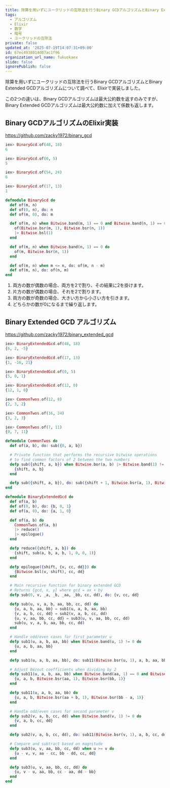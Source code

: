 ```yaml
---
title: 除算を用いずにユークリッドの互除法を行うBinary GCDアルゴリズムとBinary Extended GCDアルゴリズムについて
tags:
  - アルゴリズム
  - Elixir
  - 数学
  - 暗号
  - ユークリッドの互除法
private: false
updated_at: '2025-07-19T14:07:31+09:00'
id: 67ec4938014d07ac1f96
organization_url_name: fukuokaex
slide: false
ignorePublish: false
---
```

除算を用いずにユークリッドの互除法を行うBinary GCDアルゴリズムとBinary Extended GCDアルゴリズムについて調べて、Elixirで実装しました。

この2つの違いは、Binary GCDアルゴリズムは最大公約数を返すのみですが、Binary Extended GCDアルゴリズムは最大公約数に加えて係数も返します。

## Binary GCDアルゴリズムのElixir実装

https://github.com/zacky1972/binary_gcd

```elixir
iex> BinaryGcd.of(48, 18)
6

iex> BinaryGcd.of(0, 5)
5

iex> BinaryGcd.of(54, 24)
6

iex> BinaryGcd.of(17, 13)
1
```

```elixir
defmodule BinaryGcd do
  def of(m, n)
  def of(0, n), do: n
  def of(m, 0), do: m

  def of(m, n) when Bitwise.band(m, 1) == 0 and Bitwise.band(n, 1) == 0 do
    of(Bitwise.bsr(m, 1), Bitwise.bsr(n, 1))
    |> Bitwise.bsl(1)
  end

  def of(m, n) when Bitwise.band(n, 1) == 0 do
    of(m, Bitwise.bsr(n, 1))
  end

  def of(m, n) when m <= n, do: of(m, n - m)
  def of(m, n), do: of(n, m)
end
```

1. 両方の数が偶数の場合、両方を2で割り、その結果に2を掛けます。
2. 片方の数が偶数の場合、それを2で割ります。
3. 両方の数が奇数の場合、大きい方から小さい方を引きます。
4. どちらかの数が0になるまで繰り返します。

## Binary Extended GCD アルゴリズム

https://github.com/zacky1972/binary_extended_gcd

```elixir
iex> BinaryExtendedGcd.of(48, 18)
{6, 2, -5}

iex> BinaryExtendedGcd.of(17, 13)
{1, -16, 21}

iex> BinaryExtendedGcd.of(0, 5)
{5, 0, 1}

iex> BinaryExtendedGcd.of(12, 0)
{12, 1, 0}
```

```elixir
iex> CommonTwos.of(12, 8)
{2, 3, 2}

iex> CommonTwos.of(16, 24)
{3, 2, 3}

iex> CommonTwos.of(7, 11)
{0, 7, 11}
```

```elixir
defmodule CommonTwos do
  def of(a, b), do: sub({0, a, b})

  # Private function that performs the recursive bitwise operations
  # to find common factors of 2 between the two numbers
  defp sub({shift, a, b}) when Bitwise.bor(a, b) |> Bitwise.band(1) != 0 do
    {shift, a, b}
  end

  defp sub({shift, a, b}), do: sub({shift + 1, Bitwise.bsr(a, 1), Bitwise.bsr(b, 1)})
end

defmodule BinaryExtendedGcd do
  def of(a, b)
  def of(0, b), do: {b, 0, 1}
  def of(a, 0), do: {a, 1, 0}

  def of(a, b) do
    CommonTwos.of(a, b)
    |> reduce()
    |> epilogue()
  end

  defp reduce({shift, a, b}) do
    {shift, sub(a, b, a, b, 1, 0, 0, 1)}
  end

  defp epilogue({shift, {v, cc, dd}}) do
    {Bitwise.bsl(v, shift), cc, dd}
  end

  # Main recursive function for binary extended GCD
  # Returns {gcd, x, y} where gcd = ax + by
  defp sub(0, v, _a, _b, _aa, _bb, cc, dd), do: {v, cc, dd}

  defp sub(u, v, a, b, aa, bb, cc, dd) do
    {u, a, b, aa, bb} = sub1(u, a, b, aa, bb)
    {v, a, b, cc, dd} = sub2(v, a, b, cc, dd)
    {u, v, aa, bb, cc, dd} = sub3(u, v, aa, bb, cc, dd)
    sub(u, v, a, b, aa, bb, cc, dd)
  end

  # Handle odd/even cases for first parameter u
  defp sub1(u, a, b, aa, bb) when Bitwise.band(u, 1) != 0 do
    {u, a, b, aa, bb}
  end

  defp sub1(u, a, b, aa, bb), do: sub11(Bitwise.bsr(u, 1), a, b, aa, bb)

  # Adjust Bézout coefficients when dividing by 2
  defp sub11(u, a, b, aa, bb) when Bitwise.band(aa, 1) == 0 and Bitwise.band(bb, 1) == 0 do
    {u, a, b, Bitwise.bsr(aa, 1), Bitwise.bsr(bb, 1)}
  end

  defp sub11(u, a, b, aa, bb) do
    {u, a, b, Bitwise.bsr(aa + b, 1), Bitwise.bsr(bb - a, 1)}
  end

  # Handle odd/even cases for second parameter v
  defp sub2(v, a, b, cc, dd) when Bitwise.band(v, 1) != 0 do
    {v, a, b, cc, dd}
  end

  defp sub2(v, a, b, cc, dd), do: sub11(Bitwise.bsr(v, 1), a, b, cc, dd)

  # Compare and subtract based on magnitude
  defp sub3(u, v, aa, bb, cc, dd) when u >= v do
    {u - v, v, aa - cc, bb - dd, cc, dd}
  end

  defp sub3(u, v, aa, bb, cc, dd) do
    {u, v - u, aa, bb, cc - aa, dd - bb}
  end
end
```
